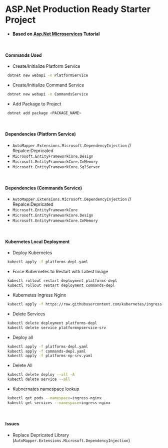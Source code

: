 # ASP.Net Production Ready Starter Project

- **Based on [Asp.Net Microservices](https://www.youtube.com/watch?v=DgVjEo3OGBI&t=14958s) Tutorial**

</br>

#### Commands Used

- Create/Initialize Platform Service

```sh
 dotnet new webapi -n PlatformService
```

- Create/Initialize Command Service

```sh
 dotnet new webapi -n CommandsService
```

- Add Package to Project

```sh
 dotnet add package <PACKAGE_NAME>
```

</br>

#### Dependencies (Platform Service)

- `AutoMapper.Extensions.Microsoft.DependencyInjection` // Repalce:Depricated
- `Microsoft.EntityFrameworkCore.Design`
- `Microsoft.EntityFrameworkCore.InMemory`
- `Microsoft.EntityFrameworkCore.SqlServer`

</br>

#### Dependencies (Commands Service)

- `AutoMapper.Extensions.Microsoft.DependencyInjection` // Repalce:Depricated
- `Microsoft.EntityFrameworkCore`
- `Microsoft.EntityFrameworkCore.Design`
- `Microsoft.EntityFrameworkCore.InMemory`

</br>

#### Kubernetes Local Deployment

- Deploy Kubernetes

```sh
 kubectl apply -f platforms-depl.yaml
```

- Force Kubernetes to Restart with Latest Image

```sh
 kubectl rollout restart deployment platforms-depl
 kubectl rollout restart deployment commands-depl
```

- Kubernetes Ingress Nginx

```sh
 kubectl apply -f https://raw.githubusercontent.com/kubernetes/ingress-nginx/controller-v1.8.2/deploy/static/provider/aws/deploy.yaml
```

- Delete Services

```sh
 kubectl delete deployment platforms-depl
 kubectl delete service platformnpservice-srv
```

- Deploy all

```sh
 kubectl apply -f platforms-depl.yaml
 kubectl apply -f commands-depl.yaml
 kubectl apply -f platforms-np-srv.yaml
```

- Delete All

```sh
 kubectl delete deploy --all -A
 kubectl delete service --all
```

- Kubnernates namespace lookup

```sh
 kubectl get pods --namespace=ingress-nginx
 kubectl get services --namespace=ingress-nginx
```

</br>

#### Issues

- Replace Depricated Library (`AutoMapper.Extensions.Microsoft.DependencyInjection`)
